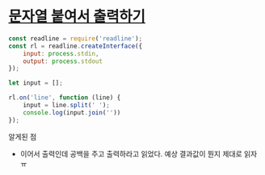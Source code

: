 # [문자열 붙여서 출력하기](https://school.programmers.co.kr/learn/courses/30/lessons/181946)

```js
const readline = require('readline');
const rl = readline.createInterface({
    input: process.stdin,
    output: process.stdout
});

let input = [];

rl.on('line', function (line) {
    input = line.split(' ');
    console.log(input.join(''))
});
```
알게된 점
- 이어서 출력인데 공백을 주고 출력하라고 읽었다. 예상 결과값이 뭔지 제대로 읽자 ㅠ